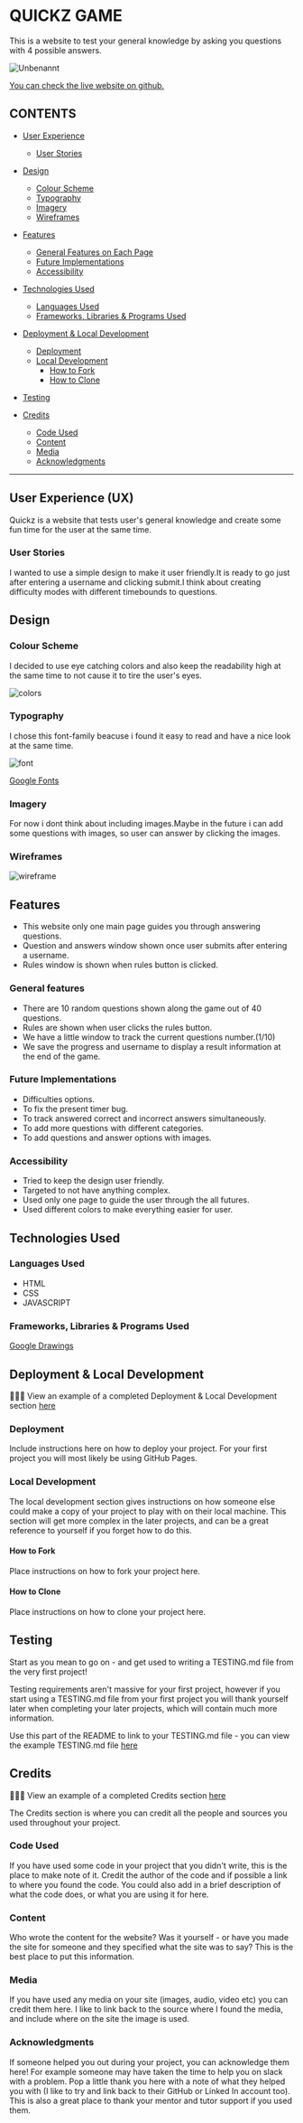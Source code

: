 # QUICKZ GAME

This is a website to test your general knowledge by asking you questions with 4 possible answers.

![Unbenannt](https://github.com/onur-CK/quiz-game/assets/118271710/2d355e0b-e3c3-490d-9469-e54a5203ef86)

[You can check the live website on github.](https://onur-ck.github.io/quiz-game/)



## CONTENTS

* [User Experience](#user-experience-ux)
  * [User Stories](#user-stories)

* [Design](#design)
  * [Colour Scheme](#colour-scheme)
  * [Typography](#typography)
  * [Imagery](#imagery)
  * [Wireframes](#wireframes)

* [Features](#features)
  * [General Features on Each Page](#general-features-on-each-page)
  * [Future Implementations](#future-implementations)
  * [Accessibility](#accessibility)

* [Technologies Used](#technologies-used)
  * [Languages Used](#languages-used)
  * [Frameworks, Libraries & Programs Used](#frameworks-libraries--programs-used)

* [Deployment & Local Development](#deployment--local-development)
  * [Deployment](#deployment)
  * [Local Development](#local-development)
    * [How to Fork](#how-to-fork)
    * [How to Clone](#how-to-clone)

* [Testing](#testing)

* [Credits](#credits)
  * [Code Used](#code-used)
  * [Content](#content)
  * [Media](#media)
  * [Acknowledgments](#acknowledgments)

---

## User Experience (UX)

Quickz is a website that tests user's general knowledge and create some fun time for the user at the same time.

### User Stories

I wanted to use a simple design to make it user friendly.It is ready to go just after entering a username and clicking submit.I think about creating difficulty modes with different timebounds to questions.

## Design

### Colour Scheme

I decided to use eye catching colors and also keep the readability high at the same time to not cause it to tire the user's eyes.

![colors](https://github.com/onur-CK/pp1reviews/assets/118271710/3744b18e-e18b-4d61-b941-bd683f65c92a)

### Typography

I chose this font-family beacuse i found it easy to read and have a nice look at the same time.

![font](https://github.com/onur-CK/pp1reviews/assets/118271710/5412945f-4ca3-480b-8ebc-093fa68617f0)

[Google Fonts](https://fonts.google.com/) 

### Imagery

For now i dont think about including images.Maybe in the future i can add some questions with images, so user can answer by clicking the images.

### Wireframes

![wireframe](https://github.com/onur-CK/pp1reviews/assets/118271710/a4a8eb07-0732-41e5-8d1b-07487e02a224)

## Features

* This website only one main page guides you through answering questions.
* Question and answers window shown once user submits after entering a username.
* Rules window is shown when rules button is clicked.

### General features

* There are 10 random questions shown along the game out of 40 questions.
* Rules are shown when user clicks the rules button.
* We have a little window to track the current questions number.(1/10)
* We save the progress and username to display a result information at the end of the game.


### Future Implementations

* Difficulties options.
* To fix the present timer bug.
* To track answered correct and incorrect answers simultaneously.
* To add more questions with different categories.
* To add questions and answer options with images.

### Accessibility

* Tried to keep the design user friendly.
* Targeted to not have anything complex.
* Used only one page to guide the user through the all futures.
* Used different colors to make everything easier for user.

## Technologies Used

### Languages Used

* HTML
* CSS
* JAVASCRIPT

### Frameworks, Libraries & Programs Used

[Google Drawings](https://docs.google.com/drawings/d/1GtZgh9leBaFN6rgcr1lXoov28yN3d6K94PHb0BjKS6E/edit)


## Deployment & Local Development

👩🏻‍💻 View an example of a completed Deployment & Local Development section [here](https://github.com/kera-cudmore/TheQuizArms#Deployment)

### Deployment

Include instructions here on how to deploy your project. For your first project you will most likely be using GitHub Pages.

### Local Development

The local development section gives instructions on how someone else could make a copy of your project to play with on their local machine. This section will get more complex in the later projects, and can be a great reference to yourself if you forget how to do this.

#### How to Fork

Place instructions on how to fork your project here.

#### How to Clone

Place instructions on how to clone your project here.

## Testing

Start as you mean to go on - and get used to writing a TESTING.md file from the very first project!

Testing requirements aren't massive for your first project, however if you start using a TESTING.md file from your first project you will thank yourself later when completing your later projects, which will contain much more information.
  
Use this part of the README to link to your TESTING.md file - you can view the example TESTING.md file [here](milestone1-testing.md)

## Credits

👩🏻‍💻 View an example of a completed Credits section [here](https://github.com/kera-cudmore/BookWorm#Credits)

The Credits section is where you can credit all the people and sources you used throughout your project.

### Code Used

If you have used some code in your project that you didn't write, this is the place to make note of it. Credit the author of the code and if possible a link to where you found the code. You could also add in a brief description of what the code does, or what you are using it for here.

### Content

Who wrote the content for the website? Was it yourself - or have you made the site for someone and they specified what the site was to say? This is the best place to put this information.

###  Media

If you have used any media on your site (images, audio, video etc) you can credit them here. I like to link back to the source where I found the media, and include where on the site the image is used.
  
###  Acknowledgments

If someone helped you out during your project, you can acknowledge them here! For example someone may have taken the time to help you on slack with a problem. Pop a little thank you here with a note of what they helped you with (I like to try and link back to their GitHub or Linked In account too). This is also a great place to thank your mentor and tutor support if you used them.